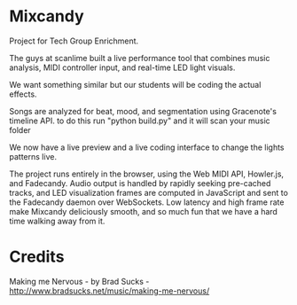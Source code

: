 Mixcandy
========

Project for Tech Group Enrichment.

The guys at scanlime built a live performance tool that combines music analysis, MIDI controller input, and real-time LED light visuals.

We want something similar but our students will be coding the actual effects.

Songs are analyzed for beat, mood, and segmentation using Gracenote's timeline API. 
to do this run "python build.py" and it will scan your music folder

We now have a live preview and a live coding interface to change the lights patterns live.

The project runs entirely in the browser, using the Web MIDI API, Howler.js, and Fadecandy. Audio output is handled by rapidly seeking pre-cached tracks, and LED visualization frames are computed in JavaScript and sent to the Fadecandy daemon over WebSockets. Low latency and high frame rate make Mixcandy deliciously smooth, and so much fun that we have a hard time walking away from it.

Credits
=======

Making me Nervous - by Brad Sucks - http://www.bradsucks.net/music/making-me-nervous/
